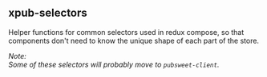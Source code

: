 ## xpub-selectors  

Helper functions for common selectors used in redux compose, so that components don't need to know the unique shape of each part of the store.  

*Note:  
Some of these selectors will probably move to `pubsweet-client`.*